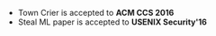 - Town Crier is accepted to **ACM CCS 2016**
- Steal ML paper is accepted to **USENIX Security'16**
